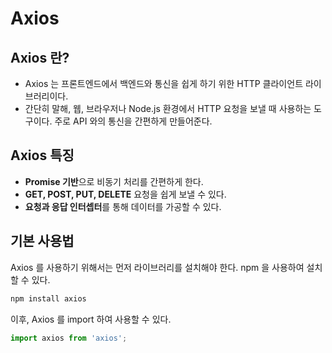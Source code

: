 Axios
===
## Axios 란?

- Axios 는 프론트엔드에서 백엔드와 통신을 쉽게 하기 위한 HTTP 클라이언트 라이브러리이다.
- 간단히 말해, 웹, 브라우저나 Node.js 환경에서 HTTP 요청을 보낼 때 사용하는 도구이다. 주로 API 와의 통신을 간편하게 만들어준다.

## Axios 특징

- **Promise 기반**으로 비동기 처리를 간편하게 한다.
- **GET, POST, PUT, DELETE** 요청을 쉽게 보낼 수 있다.
- **요청과 응답 인터셉터**를 통해 데이터를 가공할 수 있다.

## 기본 사용법

Axios  를 사용하기 위해서는 먼저 라이브러리를 설치해야 한다. npm 을 사용하여 설치할 수 있다.

```bash
npm install axios
```

이후, Axios 를 import 하여 사용할 수 있다.

```jsx
import axios from 'axios';
```
